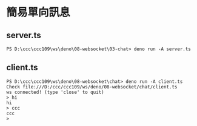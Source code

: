 # 簡易單向訊息

## server.ts

```
PS D:\ccc\ccc109\ws\deno\08-websocket\03-chat> deno run -A server.ts
```

## client.ts

```
PS D:\ccc\ccc109\ws\deno\08-websocket\chat> deno run -A client.ts
Check file:///D:/ccc/ccc109/ws/deno/08-websocket/chat/client.ts
ws connected! (type 'close' to quit)
> hi
hi
> ccc
ccc
>
```